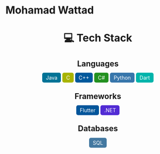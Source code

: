# Mohamad Wattad 

<h1 align="center">💻 Tech Stack</h1>

<h2 align="center">Languages</h2>
<div align="center">
  <span style="background-color:#007396; color:white; padding:5px 10px; border-radius:5px;">Java</span>
  <span style="background-color:#A8B400; color:white; padding:5px 10px; border-radius:5px;">C</span>
  <span style="background-color:#00599C; color:white; padding:5px 10px; border-radius:5px;">C++</span>
  <span style="background-color:#239120; color:white; padding:5px 10px; border-radius:5px;">C#</span>
  <span style="background-color:#3776AB; color:white; padding:5px 10px; border-radius:5px;">Python</span>
  <span style="background-color:#00B4AB; color:white; padding:5px 10px; border-radius:5px;">Dart</span>
</div>

<h2 align="center">Frameworks</h2>
<div align="center">
  <span style="background-color:#02569B; color:white; padding:5px 10px; border-radius:5px;">Flutter</span>
  <span style="background-color:#512BD4; color:white; padding:5px 10px; border-radius:5px;">.NET</span>
</div>

<h2 align="center">Databases</h2>
<div align="center">
  <span style="background-color:#4479A1; color:white; padding:5px 10px; border-radius:5px;">SQL</span>
</div>
